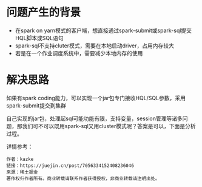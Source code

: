 # 问题产生的背景

- 在spark on yarn模式的客户端，想直接通过spark-submit或spark-sql提交HQL脚本或SQL语句
- spark-sql不支持cluter模式，需要在本地启动driver，占用内存较大
- 若是在一个作业调度系统中，需要减少本地内存的使用

# 解决思路

如果有spark coding能力，可以实现一个jar包专门接收HQL/SQL参数，采用spark-submit提交到集群

自己实现的jar包，处理起sql可能功能有限，支持变量，session管理等诸多问题，那我们可不可以既用spark-sql又用cluster模式呢？答案是可以，下面是分析过程。

详情参考：
```
作者：kazke
链接：https://juejin.cn/post/7056334152408236046
来源：稀土掘金
著作权归作者所有。商业转载请联系作者获得授权，非商业转载请注明出处。
```